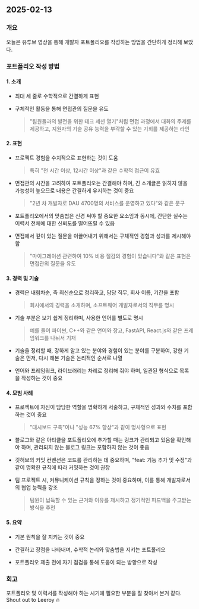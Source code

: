 ## 2025-02-13

### 개요

오늘은 유투브 영상을 통해 개발자 포트폴리오를 작성하는 방법을 간단하게 정리해 보았다.

### 포트폴리오 작성 방법

#### 1. 소개

- 최대 세 줄로 수학적으로 간결하게 표현

- 구체적인 활동을 통해 면접관의 질문을 유도
  > "팀원들과의 발전을 위한 테크 세션 열기"처럼 면접 과정에서 대화의 주제를 제공하고, 지원자의 기술 공유 능력을 부각할 수 있는 기회를 제공하는 라인

#### 2. 표현

- 프로젝트 경험을 수치적으로 표현하는 것이 도움

  > 특히 "천 시간 이상, 12시간 이상"과 같은 수학적 접근이 유효

- 면접관의 시간을 고려하여 포트폴리오는 간결해야 하며, 긴 소개글은 읽히지 않을 가능성이 높으므로 내용은 간결하게 유지하는 것이 중요

  > "2년 차 개발자로 DAU 4700명의 서비스를 운영하고 있다"와 같은 문구

- 포트폴리오에서의 맞춤법은 신경 써야 할 중요한 요소임과 동시에, 간단한 실수는 이력서 전체에 대한 신뢰도를 떨어뜨릴 수 있음

- 면접에서 깊이 있는 질문을 이끌어내기 위해서는 구체적인 경험과 성과를 제시해야 함
  > "마이그레이션 관련하여 10% 비용 절감의 경험이 있습니다"와 같은 표현은 면접관의 질문을 유도

#### 3. 경력 및 기술

- 경력은 내림차순, 즉 최신순으로 정리하고, 담당 직무, 회사 이름, 기간을 포함

  > 회사에서의 경력을 소개하며, 소프트웨어 개발자로서의 직무를 명시

- 기술 부분은 보기 쉽게 정리하며, 사용한 언어를 별도로 명시

  > 예를 들어 파이썬, C++와 같은 언어와 장고, FastAPI, React.js와 같은 프레임워크를 나눠서 기재

- 기술을 정리할 때, 강하게 알고 있는 분야와 경험이 있는 분야를 구분하여, 강한 기술은 먼저, 다시 해본 기술은 논리적인 순서로 나열

- 언어와 프레임워크, 라이브러리는 차례로 정리해 줘야 하며, 일관된 형식으로 목록을 작성하는 것이 중요

#### 4. 모범 사례

- 프로젝트에 자신이 담당한 역할을 명확하게 서술하고, 구체적인 성과와 수치를 포함하는 것이 중요

  > "대시보드 구축"이나 "성능 67% 향상"과 같이 명사형으로 표현

- 블로그와 같은 아티클을 포트폴리오에 추가할 때는 링크가 관리되고 있음을 확인해야 하며, 관리되지 않는 블로그 링크는 포함하지 않는 것이 좋음

- 깃허브의 커밋 컨벤션은 코드를 관리하는 데 중요하며, "feat: 기능 추가 및 수정"과 같이 명확한 규칙에 따라 커밋하는 것이 권장

- 팀 프로젝트 시, 커뮤니케이션 규칙을 정하는 것이 중요하며, 이를 통해 개발자로서의 협업 능력을 강조
  > 팀원이 납득할 수 있는 근거와 이유를 제시하고 정기적인 피드백을 주고받는 방식을 추천

#### 5. 요약

- 기본 원칙을 잘 지키는 것이 중요

- 간결하고 장점을 나타내며, 수학적 논리와 맞춤법을 지키는 포트폴리오

- 포트폴리오 제출 전에 자기 점검을 통해 도움이 되는 방향으로 작성

### 회고

포트폴리오 및 이력서를 작성해야 하는 시기에 필요한 부분을 잘 찾아서 본거 같다. Shout out to Leeroy 🔥
